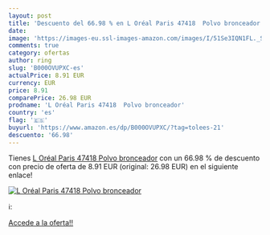 ```yaml
---
layout: post
title: 'Descuento del 66.98 % en L Oréal Paris 47418  Polvo bronceador'
date: 
image: 'https://images-eu.ssl-images-amazon.com/images/I/51Se3IQN1FL._SL200_.jpg'
comments: true
category: ofertas
author: ring
slug: 'B000OVUPXC-es'
actualPrice: 8.91 EUR
currency: EUR
price: 8.91
comparePrice: 26.98 EUR
prodname: 'L Oréal Paris 47418  Polvo bronceador'
country: 'es'
flag: '🇪🇸'
buyurl: 'https://www.amazon.es/dp/B000OVUPXC/?tag=tolees-21'
descuento: '66.98'
---
```


Tienes [L Oréal Paris 47418  Polvo bronceador](https://www.amazon.es/dp/B000OVUPXC/?tag=tolees-21) con un 66.98 % de descuento con precio de oferta de 8.91 EUR (original: 26.98 EUR) en el siguiente enlace!

[![L Oréal Paris 47418  Polvo bronceador](https://images-eu.ssl-images-amazon.com/images/I/51Se3IQN1FL._SL200_.jpg)](https://www.amazon.es/dp/B000OVUPXC/?tag=tolees-21)

ℹ️:


[Accede a la oferta!!](https://www.amazon.es/dp/B000OVUPXC/?tag=tolees-21)
